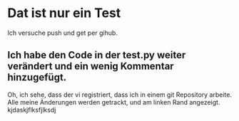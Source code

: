 # Dat ist nur ein Test

Ich versuche push und get per gihub.

## Ich habe den Code in der test.py weiter verändert und ein wenig Kommentar hinzugefügt. 

Oh, ich sehe, dass der vi registriert, dass ich in einem git Repository arbeite. Alle meine Änderungen werden getrackt, und am linken Rand angezeigt.
kjdaskjflksfjlksdj
